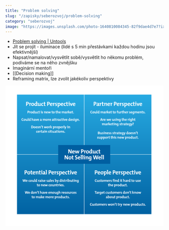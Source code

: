 ```yaml
---
title: "Problem solving"
slug: "/zapisky/seberozvoj/problem-solving"
category: "seberozvoj"
image: "https://images.unsplash.com/photo-1640810084345-82f9dae4d7e7?ixlib=rb-1.2.1&ixid=MnwxMjA3fDB8MHxwaG90by1wYWdlfHx8fGVufDB8fHx8&auto=format&fit=crop&w=1170&q=80"
---
```


- [Problem solving | Untools](https://untools.co/problem-solving)
- Jít se projít - iluminace (lidé s 5 min přestávkami každou hodinu jsou efektivnější)
- Napsat/namalovat/vysvětlit sobě/vysvětlit ho někomu problém, podíváme se na něho zvnějšku
- Imaginární mentoři
- [[Decision making]]
- Reframing matrix, lze zvolit jakékoliv perspektivy

![Reframing Matrix](../Assets/Seberozvoj/Kreativita/Reframing_Matrix.png)